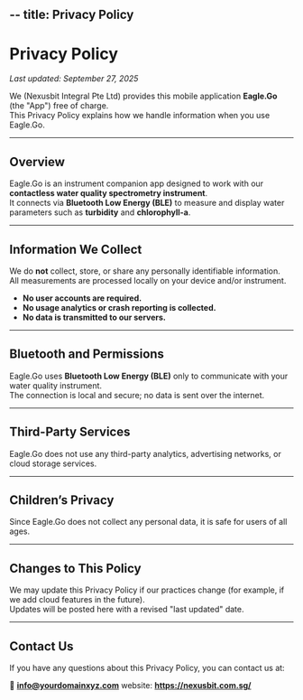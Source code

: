 --
title: Privacy Policy
---

# Privacy Policy  
_Last updated: September 27, 2025_

We (Nexusbit Integral Pte Ltd) provides this mobile application **Eagle.Go** (the "App") free of charge.  
This Privacy Policy explains how we handle information when you use Eagle.Go.

---

## Overview
Eagle.Go is an instrument companion app designed to work with our **contactless water quality spectrometry instrument**.  
It connects via **Bluetooth Low Energy (BLE)** to measure and display water parameters such as **turbidity** and **chlorophyll-a**.

---

## Information We Collect
We do **not** collect, store, or share any personally identifiable information.  
All measurements are processed locally on your device and/or instrument.

- **No user accounts are required.**  
- **No usage analytics or crash reporting is collected.**  
- **No data is transmitted to our servers.**

---

## Bluetooth and Permissions
Eagle.Go uses **Bluetooth Low Energy (BLE)** only to communicate with your water quality instrument.  
The connection is local and secure; no data is sent over the internet.

---

## Third-Party Services
Eagle.Go does not use any third-party analytics, advertising networks, or cloud storage services.

---

## Children’s Privacy
Since Eagle.Go does not collect any personal data, it is safe for users of all ages.

---

## Changes to This Policy
We may update this Privacy Policy if our practices change (for example, if we add cloud features in the future).  
Updates will be posted here with a revised "last updated" date.

---

## Contact Us
If you have any questions about this Privacy Policy, you can contact us at:

📧 **info@yourdomainxyz.com**
website: **https://nexusbit.com.sg/**
